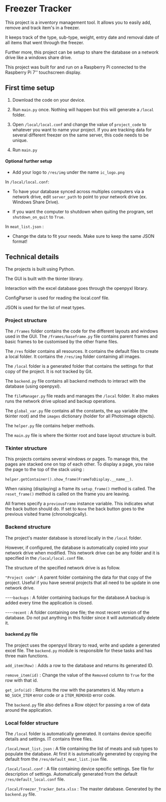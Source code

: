 # Freezer Tracker

This project is a inventory management tool. It allows you to easily add, remove and track item's in a freezer.

It keeps track of the type, sub-type, weight, entry date and removal date of all items that went through the freezer.

Further more, this project can be setup to share the database on a network drive like a windows share drive.

This project was built for and run on a Raspberry Pi connected to the Raspberry Pi 7'' touchscreen display.

## First time setup

1. Download the code on your device.

2. Run `main.py` once. Nothing will happen but this will generate a `/local` folder.

3. Open `/local/local.conf` and change the value of `project_code` to whatever you want to name your project. If you are tracking data for several different freezer on the same server, this code needs to be unique.

4. Run `main.py`

#### Optional further setup

- Add your logo to `/res/img` under the name `ic_logo.png`

In `/local/local.conf`:

- To have your database synced across multiples computers via a network drive, edit `server_path` to point to your network drive (ex. Windows Share Drive).

- If you want the computer to shutdown when quiting the program, set `shutdown_on_quit` to `True`.

In `meat_list.json` : 

- Change the data to fit your needs. Make sure to keep the same JSON format!

## Technical details

The projects is built using Python.

The GUI is built with the tkinter library.

Interaction with the excel database goes through the openpyxl library.

ConfigParser is used for reading the local.conf file.

JSON is used for the list of meat types.

### Project structure

The `/frames` folder contains the code for the different layouts and windows used in the GUI. The `/frames/baseframe.py` file contains parent frames and basic frames to be customised by the other frame files.

The `/res` folder contains all resources. It contains the default files to create a local folder. It contains the `/res/img` folder containing all images.

The `/local` folder is a generated folder that contains the settings for that copy of the project. It is not tracked by Git.

The `backend.py` file contains all backend methods to interact with the database (using openpyxl).

The `fileManager.py` file reads and manages the `/local` folder. It also makes runs the network drive upload and backup operations.

The `global_var.py` file contains all the constants, the `app` variable (the tkinter root) and the `images` dictionary (holder for all Photoimage objects).

The `helper.py` file contains helper methods.

The `main.py` file is where the tkinter root and base layout structure is built.

### Tkinter structure

This projects contains several windows or pages. To manage this, the pages are stacked one on top of each other. To display a page, you raise the page to the top of the stack using :

`helper.getContainer().show_frame(FrameToDisplay.__name__)`.

When raising (displaying) a frame its `setup_frame()` method is called. The `reset_frame()` method is called on the frame you are leaving.

All frames specify a `previousFrame` instance variable. This indicates what the back button should do. If set to `None` the back button goes to the previous visited frame (chronologically).

### Backend structure

The project's master database is stored locally in the `/local` folder.

However, if configured, the database is automatically copied into your network drive when modified. This network drive can be any folder and it is specified in the `/local/local.conf` file.

The structure of the specified network drive is as follow.

`"Project code"` : A parent folder containing the data for that copy of the project. Useful if you have several projects that all need to be update in one network drive.

----`backups` :  A folder containing backups for the database.A backup is added every time the application is closed.

----`recent` : A folder containing one file; the most recent version of the database. Do not put anything in this folder since it will automatically delete it.

#### backend.py file

The project uses the openpyxl library to read, write and update a generated excel file. The `backend.py` module is responsible for these tasks and has three main functions.

`add_item(Row)` : Adds a row to the database and returns its generated ID.

`remove_item(id)` : Change the value of the `Removed` column to `True` for the row with that id.

`get_info(id)` : Returns the row with the parameters id. May return a `NO_SUCH_ITEM` error code or a `ITEM_REMOVED` error code.

The `backend.py` file also defines a Row object for passing a row of data around the application.

### Local folder structure

The `/local` folder is automatically generated. It contains device specific details and settings. IT contains three files.

`/local/meat_list.json` : A file containing the list of meats and sub types to populate the database. At first it is automatically generated by copying the default from the `/res/default_meat_list.json` file.

`/local/local.conf` : A file containing device specific settings. See file for description of settings. Automatically generated from the default `/res/default_local.conf` file.

`/local/Freezer_Tracker_Data.xlsx` : The master database. Generated by the `backend.py` file.
